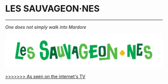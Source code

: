 # LES SAUVAGEON·NES
***
_One does not simply walk into Mardore_

![les sauvageon·nes](/public/assets/images/logo_sauvageonnes.png)

[>>>>>>> As seen on the internet's TV](https://www.youtube.com/channel/UCxJjunWs6fuqBdycYavUUFQ)
